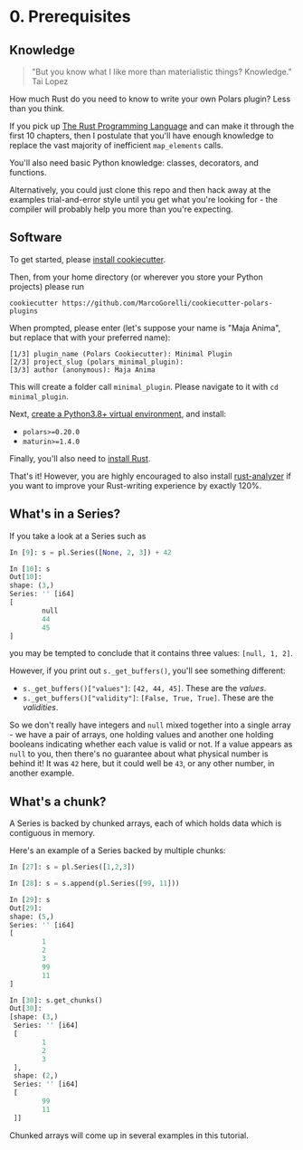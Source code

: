 # 0. Prerequisites

## Knowledge

> "But you know what I like more than materialistic things? Knowledge." Tai Lopez

How much Rust do you need to know to write your own Polars plugin? Less than
you think.

If you pick up [The Rust Programming Language](https://doc.rust-lang.org/book/)
and can make it through the first 10 chapters, then I postulate
that you'll have enough knowledge to replace the vast majority of
inefficient `map_elements` calls.

You'll also need basic Python knowledge: classes, decorators, and functions.

Alternatively, you could just clone this repo and then hack away
at the examples trial-and-error style until you get what you're looking
for - the compiler will probably help you more than you're expecting.

## Software

To get started, please [install cookiecutter](https://cookiecutter.readthedocs.io/en/stable/README.html#installation).

Then, from your home directory (or wherever you store your Python projects) please run
```
cookiecutter https://github.com/MarcoGorelli/cookiecutter-polars-plugins
```
When prompted, please enter (let's suppose your name is "Maja Anima", but replace that
with your preferred name):
```
[1/3] plugin_name (Polars Cookiecutter): Minimal Plugin
[2/3] project_slug (polars_minimal_plugin):
[3/3] author (anonymous): Maja Anima
```
This will create a folder call `minimal_plugin`.
Please navigate to it with `cd minimal_plugin`.

Next, [create a Python3.8+ virtual environment](https://docs.python.org/3/library/venv.html), and install:

- `polars>=0.20.0`
- `maturin>=1.4.0`

Finally, you'll also need to [install Rust](https://rustup.rs/).

That's it! However, you are highly encouraged to also install
[rust-analyzer](https://rust-analyzer.github.io/manual.html) if you want to
improve your Rust-writing experience by exactly 120%.

## What's in a Series?

If you take a look at a Series such as
```python
In [9]: s = pl.Series([None, 2, 3]) + 42

In [10]: s
Out[10]:
shape: (3,)
Series: '' [i64]
[
        null
        44
        45
]
```
you may be tempted to conclude that it contains three values: `[null, 1, 2]`.

However, if you print out `s._get_buffers()`, you'll see
something different:

- `s._get_buffers()["values"]`: `[42, 44, 45]`. These are the _values_.
- `s._get_buffers()["validity"]`: `[False, True, True]`. These are the _validities_.

So we don't really have integers and `null` mixed together into a single array - we
have a pair of arrays, one holding values and another one holding booleans indicating
whether each value is valid or not.
If a value appears as `null` to you, then there's no guarantee about what physical number
is behind it! It was `42` here, but it could well be `43`, or any other number,
in another example.

## What's a chunk?

A Series is backed by chunked arrays, each of which holds data which is contiguous in
memory.

Here's an example of a Series backed  by multiple chunks:
```python
In [27]: s = pl.Series([1,2,3])

In [28]: s = s.append(pl.Series([99, 11]))

In [29]: s
Out[29]:
shape: (5,)
Series: '' [i64]
[
        1
        2
        3
        99
        11
]

In [30]: s.get_chunks()
Out[30]:
[shape: (3,)
 Series: '' [i64]
 [
        1
        2
        3
 ],
 shape: (2,)
 Series: '' [i64]
 [
        99
        11
 ]]
```
Chunked arrays will come up in several examples in this tutorial.
